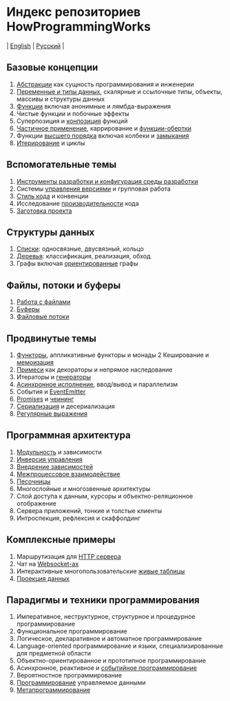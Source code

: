 # Индекс репозиториев HowProgrammingWorks
| [English](README.md) | [Русский](README.ru.md) |

## Базовые концепции

  1. [Абстракции](https://github.com/HowProgrammingWorks/Abstractions) как
  сущность программирования и инженерии
  2. [Переменные и типы данных](https://github.com/HowProgrammingWorks/DataTypes),
  скалярные и ссылочные типы, объекты, массивы и структуры данных
  3. [Функции](https://github.com/HowProgrammingWorks/Function) включая
  анонимные и лямбда-выражения
  4. Чистые функции и побочные эффекты
  5. Суперпозиция и [конпозиция](https://github.com/HowProgrammingWorks/Composition)
  функций
  6. [Частичное применение](https://github.com/HowProgrammingWorks/PartialApplication),
  каррирование и [функции-обертки](https://github.com/HowProgrammingWorks/Wrapper)
  7. Функции [высшего порядка](https://github.com/HowProgrammingWorks/HigherOrderFunction)
  включая колбеки и [замыкания](https://github.com/HowProgrammingWorks/Closure)
  8. [Итерирование](https://github.com/HowProgrammingWorks/Iteration) и циклы
<!--
Generics
https://github.com/HowProgrammingWorks/DataStructures
https://github.com/HowProgrammingWorks/String
https://github.com/HowProgrammingWorks/Set
-->

## Вспомогательные темы

  1. [Инструменты разработки и конфигурация среды разработки](https://github.com/HowProgrammingWorks/Tools)
  2. Системы [управления версиями](https://github.com/HowProgrammingWorks/VersionControl) и групповая работа
  3. [Стиль кода](https://github.com/HowProgrammingWorks/CodeStyle) и конвенции
  4. Исследование [производительности](https://github.com/HowProgrammingWorks/Benchmark) кода
  5. [Заготовка проекта](https://github.com/HowProgrammingWorks/Project)

## Структуры данных

  1. [Списки](https://github.com/HowProgrammingWorks/LinkedList): односвязные, двусвязный, кольцо
  2. [Деревья](https://github.com/HowProgrammingWorks/TreeNode): классификация, реализация, обход
  3. Графы включая [ориентированные](https://github.com/HowProgrammingWorks/DirectedGraph) графы
<!--
https://github.com/HowProgrammingWorks/Collections
-->

## Файлы, потоки и буферы

  1. [Работа с файлами](https://github.com/HowProgrammingWorks/Files)
  2. [Буферы](https://github.com/HowProgrammingWorks/Buffers)
  3. [Файловые потоки](https://github.com/HowProgrammingWorks/Streams)

## Продвинутые темы

  1. [Функторы](https://github.com/HowProgrammingWorks/Functor), аппликативные функторы и монады
  2  Кеширование и [мемоизация](https://github.com/HowProgrammingWorks/Memoization)
  3. [Примеси](https://github.com/HowProgrammingWorks/Mixin) как декораторы и непрямое наследование
  4. Итераторы и [генераторы](https://github.com/HowProgrammingWorks/Generator)
  5. [Асинхронное исполнение](https://github.com/HowProgrammingWorks/AsynchronousProgramming), ввод/вывод и параллелизм
  6. События и [EventEmitter](https://github.com/HowProgrammingWorks/EventEmitter)
  7. [Promises](https://github.com/HowProgrammingWorks/Promise) и [чеининг](https://github.com/HowProgrammingWorks/Chaining)
  8. [Сериализация](https://github.com/HowProgrammingWorks/Serialization) и десериализация
  9. [Регулярные выражения](https://github.com/HowProgrammingWorks/RegExp)
<!--
https://github.com/HowProgrammingWorks/Concurrency
https://github.com/HowProgrammingWorks/Proxy
https://github.com/HowProgrammingWorks/Symbol
-->

## Программная архитектура

  1. [Модульность](https://github.com/HowProgrammingWorks/Modularity) и зависимости
  2. [Инверсия управления](https://github.com/HowProgrammingWorks/InversionOfControl)
  3. [Внедрение зависимостей](https://github.com/HowProgrammingWorks/DependencyInjection)
  4. [Межпроцессовое взаимодействие](https://github.com/HowProgrammingWorks/InterProcessCommunication)
  5. [Песочницы](https://github.com/HowProgrammingWorks/Sandboxes)
  6. Многослойные и многозвенные архитектуры
  7. Слой доступа к данным, курсоры и объектно-реляционное отображение
  8. Сервера приложений, тонкие и толстые клиенты
  9. Интроспекция, рефлексия и скаффолдинг

## Комплексные примеры

  1. Маршрутизация для [HTTP сервера](https://github.com/HowProgrammingWorks/NodeServer)
  2. Чат на [Websocket-ах](https://github.com/HowProgrammingWorks/WebsocketChat)
  3. Интерактивные многопользовательские [живые таблицы](https://github.com/HowProgrammingWorks/LiveTable)
  4. [Проекция данных](https://github.com/HowProgrammingWorks/Projection)

## Парадигмы и техники программирования

  1. Императивное, неструктурное, структурное и процедурное программирование
  2. Функциональное программирование
  3. Логическое, декларативное и автоматное программирование
  4. Language-oriented программирование и языки, специализированные для предметной области
  5. Объектно-ориентированное и прототипное программирование
  6. Асинхронное, реактивное и [событийное программирование](https://github.com/HowProgrammingWorks/EventDrivenProgramming)
  7. Вероятностное программирование
  8. [Программирование](https://github.com/HowProgrammingWorks/DataDrivenProgramming) управляемое данными
  9. [Метапрограммирование](https://github.com/HowProgrammingWorks/Metaprogramming)
